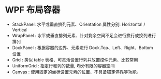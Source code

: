 # WPF 布局容器

- StackPanel: 水平或垂直排列元素、Orientation 属性分别: Horizontal / Vertical
- WrapPanel : 水平或垂直排列元素、针对剩余空间不足会进行换行或换列进行排列
- DockPanel : 根据容器的边界、元素进行 Dock.Top、Left、Right、Bottom 设置
- Grid : 类似 table 表格、可灵活设置行列并放置控件元素、比较常用
- UniformGrid : 指定行和列的数量, 均分有限的容器空间
- Canvas : 使用固定的坐标设置元素的位置、不具备锚定停靠等功能。
